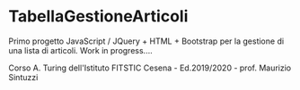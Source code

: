 # TabellaGestioneArticoli
 Primo progetto JavaScript / JQuery + HTML + Bootstrap per la gestione di una lista di articoli. Work in progress....
 
 Corso A. Turing dell'Istituto FITSTIC Cesena - Ed.2019/2020 - prof. Maurizio Sintuzzi
